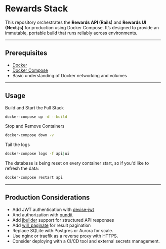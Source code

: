 # Rewards Stack

This repository orchestrates the **Rewards API (Rails)** and **Rewards UI (Next.js)** for production using Docker Compose. It’s designed to provide an immutable, portable build that runs reliably across environments.

---

## Prerequisites

- [Docker](https://www.docker.com/products/docker-desktop)
- [Docker Compose](https://docs.docker.com/compose/install/)
- Basic understanding of Docker networking and volumes

---

## Usage
Build and Start the Full Stack
```bash
docker-compose up -d --build
```
Stop and Remove Containers
```bash
docker-compose down -v
```
Tail the logs
```bash
docker-compose logs -f api|ui
```
The database is being reset on every container start, so if you'd like to refresh the data:
```bash
docker-compose restart api
```

---

## Production Considerations
- Add JWT authentication with [devise-jwt](https://rubygems.org/gems/devise-jwt)
- And authorization with [pundit](https://rubygems.org/gems/pundit)
- Add [jbuilder](https://rubygems.org/gems/jbuilder) support for structured API responses
- Add [will_paginate](https://rubygems.org/gems/will_paginate) for result pagination
-	Replace SQLite with Postgres or Aurora for scale.
-	Use nginx or traefik as a reverse proxy with HTTPS.
-	Consider deploying with a CI/CD tool and external secrets management.